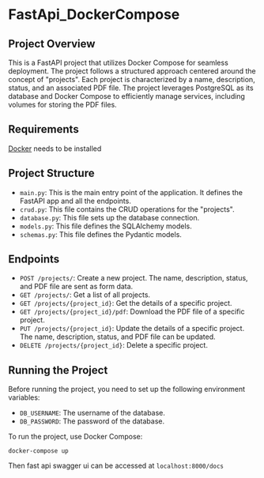 # FastApi_DockerCompose

## Project Overview

This is a FastAPI project that utilizes Docker Compose for seamless deployment. The project follows a structured approach centered around the concept of "projects". Each project is characterized by a name, description, status, and an associated PDF file. The project leverages PostgreSQL as its database and Docker Compose to efficiently manage services, including volumes for storing the PDF files.

## Requirements
[Docker](https://www.docker.com/products/docker-desktop/) needs to be installed

## Project Structure

- `main.py`: This is the main entry point of the application. It defines the FastAPI app and all the endpoints.
- `crud.py`: This file contains the CRUD operations for the "projects".
- `database.py`: This file sets up the database connection.
- `models.py`: This file defines the SQLAlchemy models.
- `schemas.py`: This file defines the Pydantic models.

## Endpoints

- `POST /projects/`: Create a new project. The name, description, status, and PDF file are sent as form data.
- `GET /projects/`: Get a list of all projects.
- `GET /projects/{project_id}`: Get the details of a specific project.
- `GET /projects/{project_id}/pdf`: Download the PDF file of a specific project.
- `PUT /projects/{project_id}`: Update the details of a specific project. The name, description, status, and PDF file can be updated.
- `DELETE /projects/{project_id}`: Delete a specific project.

## Running the Project
Before running the project, you need to set up the following environment variables:

- `DB_USERNAME`: The username of the database.
- `DB_PASSWORD`: The password of the database.


To run the project, use Docker Compose:

```
docker-compose up
```
Then fast api swagger ui can be accessed at ```localhost:8000/docs```


